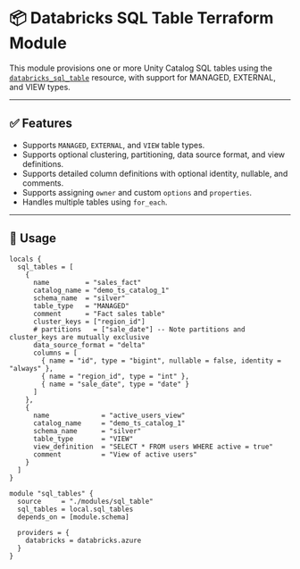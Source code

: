 # 📦 Databricks SQL Table Terraform Module

This module provisions one or more Unity Catalog SQL tables using the [`databricks_sql_table`](https://registry.terraform.io/providers/databricks/databricks/latest/docs/resources/sql_table) resource, with support for MANAGED, EXTERNAL, and VIEW types.

---

## ✅ Features

- Supports `MANAGED`, `EXTERNAL`, and `VIEW` table types.
- Supports optional clustering, partitioning, data source format, and view definitions.
- Supports detailed column definitions with optional identity, nullable, and comments.
- Supports assigning `owner` and custom `options` and `properties`.
- Handles multiple tables using `for_each`.

---

## 🚀 Usage

```hcl
locals {
  sql_tables = [
    {
      name         = "sales_fact"
      catalog_name = "demo_ts_catalog_1"
      schema_name  = "silver"
      table_type   = "MANAGED"
      comment      = "Fact sales table"
      cluster_keys = ["region_id"]
      # partitions   = ["sale_date"] -- Note partitions and cluster_keys are mutually exclusive
      data_source_format = "delta"
      columns = [
        { name = "id", type = "bigint", nullable = false, identity = "always" },
        { name = "region_id", type = "int" },
        { name = "sale_date", type = "date" }
      ]
    },
    {
      name             = "active_users_view"
      catalog_name     = "demo_ts_catalog_1"
      schema_name      = "silver"
      table_type       = "VIEW"
      view_definition  = "SELECT * FROM users WHERE active = true"
      comment          = "View of active users"
    }
  ]
}

module "sql_tables" {
  source     = "./modules/sql_table"
  sql_tables = local.sql_tables
  depends_on = [module.schema]

  providers = {
    databricks = databricks.azure
  }
}
```
